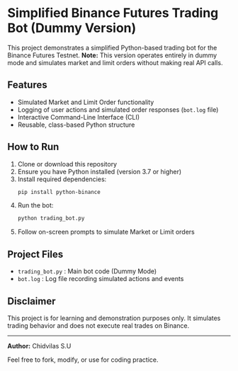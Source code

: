 # Simplified Binance Futures Trading Bot (Dummy Version)

This project demonstrates a simplified Python-based trading bot for the Binance Futures Testnet.
**Note:** This version operates entirely in dummy mode and simulates market and limit orders without making real API calls.

## Features
- Simulated Market and Limit Order functionality
- Logging of user actions and simulated order responses (`bot.log` file)
- Interactive Command-Line Interface (CLI)
- Reusable, class-based Python structure

## How to Run
1. Clone or download this repository
2. Ensure you have Python installed (version 3.7 or higher)
3. Install required dependencies:
   ```bash
   pip install python-binance
   ```
4. Run the bot:
   ```bash
   python trading_bot.py
   ```
5. Follow on-screen prompts to simulate Market or Limit orders

## Project Files
- `trading_bot.py` : Main bot code (Dummy Mode)
- `bot.log` : Log file recording simulated actions and events

## Disclaimer
This project is for learning and demonstration purposes only. It simulates trading behavior and does not execute real trades on Binance.

---
**Author:** Chidvilas S.U

Feel free to fork, modify, or use for coding practice.
